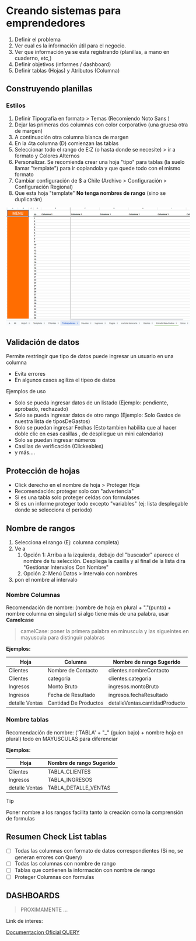 # Creando sistemas para emprendedores


1. Definir el problema
2. Ver cual es la información útil para el negocio. 
3. Ver que información ya se esta registrando (planillas, a mano en cuaderno, etc,)
4. Definir objetivos (informes / dashboard)
5. Definir tablas (Hojas) y Atributos (Columna)

## Construyendo planillas

### Estilos
1. Definir Tipografía en formato > Temas (Recomiendo Noto Sans )
2. Dejar las primeras dos columnas con color corporativo (una gruesa otra de margen)
3. A continuación otra columna blanca de margen
4. En la 4ta columna (D) comienzan las tablas
5. Seleccionar todo el rango de E:Z (o hasta donde se necesite) > ir a formato y Colores Alternos
6. Personalizar. Se recomienda crear una hoja "tipo" para tablas (la suelo llamar "template") para ir copiandola y que quede todo con el mismo formato 
7.  Cambiar configuración de $ a Chile (Archivo > Configuración > Configuración Regional)
8.  Que esta hoja "template" **No tenga nombres de rango** (sino se duplicarán)

![formato-tablas](../adjuntos/tabla-formato-tipo-GSheets.png )

## Validación de datos

Permite restringir que tipo de datos puede ingresar un usuario en una columna
- Evita errores
- En algunos casos agiliza el tipeo de datos

Ejemplos de uso
- Solo se pueda ingresar datos de un listado (Ejemplo: pendiente, aprobado, rechazado) 
- Solo se pueda ingresar datos de otro rango (Ejemplo: Solo Gastos de nuestra lista de tiposDeGastos) 
- Solo se puedan ingresar Fechas (Esto tambien habilita que al hacer doble clic en esas casillas , de despliegue un mini calendario)
- Solo se puedan ingresar números
- Casillas de verificación (Clickeables)
- y más....

## Protección de hojas
- Click derecho en el nombre de hoja > Proteger Hoja
- Recomendación: proteger solo con "advertencia"
- Si es una tabla solo proteger celdas con formulases
- Si es un informe proteger todo excepto "variables" (ej: lista desplegable donde se selecciona el periodo) 

## Nombre de rangos


1. Selecciona el rango (Ej: columna completa)
2. Ve a 
	1. Opción 1: Arriba a la izquierda, debajo del "buscador" aparece el nombre de tu selección. Despliega la casilla y al final de la lista dira "Gestionar Intervalos Con Nombre"
	2. Opción 2: Menú Datos > Intervalo con nombres
3. pon el nombre al intervalo

### Nombre Columnas

Recomendación de nombre:
(nombre de hoja en plural + "."(punto) + nombre columna en singular)
si algo tiene más de una palabra, usar **Camelcase**

> camelCase: poner la primera palabra en minuscula y las sigueintes en mayuscula para distinguir palabras

**Ejemplos:**

| Hoja           | Columna               | Nombre de rango Sugerido       |
| -------------- | --------------------- | ------------------------------ |
| Clientes       | Nombre de Contacto    | clientes.nombreContacto        |
| Clientes       | categoria             | clientes.categoria             |
| Ingresos       | Monto Bruto           | ingresos.montoBruto            |
| Ingresos       | Fecha de Resultado    | ingresos.fechaResultado        |
| detalle Ventas | Cantidad De Productos | detalleVentas.cantidadProducto |
### Nombre tablas

Recomendación de nombre:
('TABLA' + "_" (guion bajo) + nombre hoja en plural)
todo en MAYUSCULAS para diferenciar

**Ejemplos:**

| Hoja           | Nombre de rango Sugerido |
| -------------- | ------------------------ |
| Clientes       | TABLA_CLIENTES           |
| Ingresos       | TABLA_INGRESOS           |
| detalle Ventas | TABLA_DETALLE_VENTAS     |


> [!TIP]
> Poner nombre a los rangos facilita tanto la creación como  la comprensión de formulas


## Resumen Check List tablas
- [ ] Todas las columnas con formato de datos correspondientes (Si no, se generan errores con Query)
- [ ] Todas las columnas con nombre de rango
- [ ] Tablas que contienen la información con nombre de rango
- [ ] Proteger Columnas con formulas 

## DASHBOARDS

> PROXIMAMENTE ...


Link de interes:

[Documentacion Oficial QUERY](https://developers.google.com/chart/interactive/docs/querylanguage?hl=es-419)









